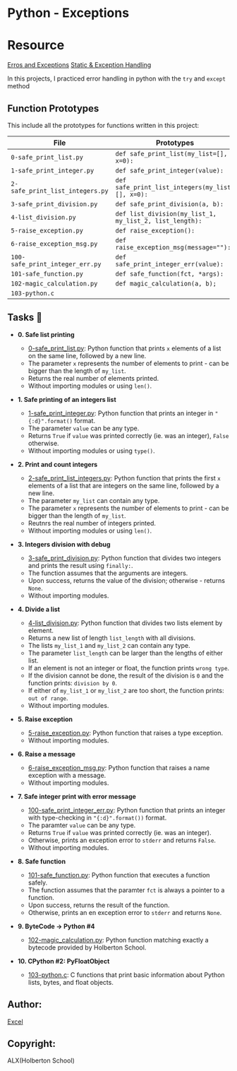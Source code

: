 # Python - Exceptions

# Resource
[Erros and Exceptions](https://docs.python.org/3/tutorial/errors.html)
[Static & Exception Handling](https://www.youtube.com/watch?v=7vbgD-3s-w4)

In this projects, I practiced error handling in python with the `try` and  `except` method

## Function Prototypes
This include all the prototypes for functions written in this project:


| 		File			| 			Prototypes			 |
|---------------------------------------|--------------------------------------------------------|
| `0-safe_print_list.py`		| `def safe_print_list(my_list=[], x=0):`		 |
| `1-safe_print_integer.py`		| `def safe_print_integer(value):`			 |
| `2-safe_print_list_integers.py`	| `def safe_print_list_integers(my_list=[], x=0):`	 |
| `3-safe_print_division.py`		| `def safe_print_division(a, b):`			 |
| `4-list_division.py`			| `def list_division(my_list_1, my_list_2, list_length):`|
| `5-raise_exception.py`		| `def raise_exception():`				 |
| `6-raise_exception_msg.py`		| `def raise_exception_msg(message=""):`		 |
| `100-safe_print_integer_err.py`	| `def safe_print_integer_err(value):`			 |
| `101-safe_function.py`		| `def safe_function(fct, *args):`			 |
| `102-magic_calculation.py`		| `def magic_calculation(a, b);`			 |
| `103-python.c`			| 							 |

## Tasks :page_with_curl:

* **0. Safe list printing**
  * [0-safe_print_list.py](./0-safe_print_list.py): Python function that prints `x` elements
  of a list on the same line, followed by a new line.
  * The parameter `x` represents the number of elements to print - can be
  bigger than the length of `my_list`.
  * Returns the real number of elements printed.
  * Without importing modules or using `len()`.

* **1. Safe printing of an integers list**
  * [1-safe_print_integer.py](./1-safe_print_integer.py): Python function that prints an integer in `"{:d}".format()` format.
  * The parameter `value` can be any type.
  * Returns `True` if `value` was printed correctly (ie. was an integer),
  `False` otherwise.
  * Without importing modules or using `type()`.

* **2. Print and count integers**
  * [2-safe_print_list_integers.py](./2-safe_print_list_integers.py): Python function that prints the first `x` elements of a list that are integers on the same line, followed by a new line.
  * The parameter `my_list` can contain any type.
  * The parameter `x` represents the number of elements to print - can be
  bigger than the length of `my_list`.
  * Reutnrs the real number of integers printed.
  * Without importing modules or using `len()`.

* **3. Integers division with debug**
  * [3-safe_print_division.py](./3-safe_print_division.py): Python function that divides two integers and prints the result using `finally:`.
  * The function assumes that the arguments are integers.
  * Upon success, returns the value of the division; otherwise - returns `None`.
  * Without importing modules.

* **4. Divide a list**
  * [4-list_division.py](./4-list_division.py): Python function that divides two lists element by element.
  * Returns a new list of length `list_length` with all divisions.
  * The lists `my_list_1` and `my_list_2` can contain any type.
  * The parameter `list_length` can be larger than the lengths of either list.
  * If an element is not an integer or float, the function prints `wrong type`.
  * If the division cannot be done, the result of the division is `0` and the
  function prints: `division by 0`.
  * If either of `my_list_1` or `my_list_2` are too short, the function prints:
  `out of range`.
  * Without importing modules.

* **5. Raise exception**
  * [5-raise_exception.py](./5-raise_exception.py): Python function that raises
  a type exception.
  * Without importing modules.

* **6. Raise a message**
  * [6-raise_exception_msg.py](./6-raise_exception_msg.py): Python function that raises a
  name exception with a message.
  * Without importing modules.

* **7. Safe integer print with error message**
  * [100-safe_print_integer_err.py](./100-safe_print_integer_err.py): Python function that
  prints an integer with type-checking in `"{:d}".format())` format.
  * The paramter `value` can be any type.
  * Returns `True` if `value` was printed correctly (ie. was an integer).
  * Otherwise, prints an exception error to `stderr` and returns `False`.
  * Without importing modules.

* **8. Safe function**
  * [101-safe_function.py](./101-safe_function.py): Python function that executes
  a function safely.
  * The function assumes that the paramter `fct` is always a pointer to a function.
  * Upon success, returns the result of the function.
  * Otherwise, prints an en exception error to `stderr` and returns `None`.

* **9. ByteCode -> Python #4**
  * [102-magic_calculation.py](./102-magic_calculation.py): Python function matching exactly a
  bytecode provided by Holberton School.

* **10. CPython #2: PyFloatObject**
  * [103-python.c](./103-python.c): C functions that print basic information
  about Python lists, bytes, and float objects.

## Author:
[Excel](github.com/trillionclues)


## Copyright: 
ALX(Holberton School)
